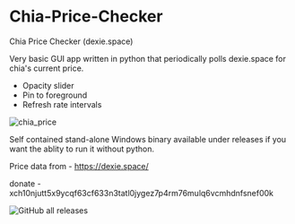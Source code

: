 # Chia-Price-Checker
Chia Price Checker (dexie.space)

Very basic GUI app written in python that periodically polls dexie.space for chia's current price.

- Opacity slider 
- Pin to foreground 
- Refresh rate intervals


![chia_price](https://user-images.githubusercontent.com/9889229/220459566-0e235d86-ffe7-40fa-a5fb-e07eeba9a811.gif)



Self contained stand-alone Windows binary available under releases if you want the ablity to run it without python.

Price data from - https://dexie.space/

donate - xch10njutt5x9ycqf63cf633n3tatl0jygez7p4rm76mulq6vcmhdnfsnef00k

<img alt="GitHub all releases" src="https://img.shields.io/github/downloads/Lord-Malgus/Chia-Price-Checker/total?style=plastic">
